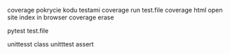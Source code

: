 coverage pokrycie kodu testami
coverage run test.file
coverage html
open site index in browser
coverage erase

pytest test.file 

unittesst class 
unitttest assert
